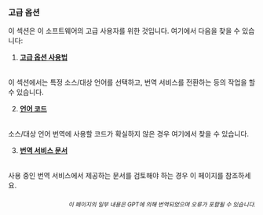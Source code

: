 ### 고급 옵션

이 섹션은 이 소프트웨어의 고급 사용자를 위한 것입니다. 여기에서 다음을 찾을 수 있습니다:

1. [**고급 옵션 사용법**](./advanced.md)
<br>
이 섹션에서는 특정 소스/대상 언어를 선택하고, 번역 서비스를 전환하는 등의 작업을 할 수 있습니다.

2. [**언어 코드**](./Language-Codes.md)
<br>
소스/대상 언어 번역에 사용할 코드가 확실하지 않은 경우 여기에서 찾을 수 있습니다.

3. [**번역 서비스 문서**](./Documentation-of-Translation-Services.md)
<br>
사용 중인 번역 서비스에서 제공하는 문서를 검토해야 하는 경우 이 페이지를 참조하세요.

<div align="right"> 
<h6><small>이 페이지의 일부 내용은 GPT에 의해 번역되었으며 오류가 포함될 수 있습니다.</small></h6>